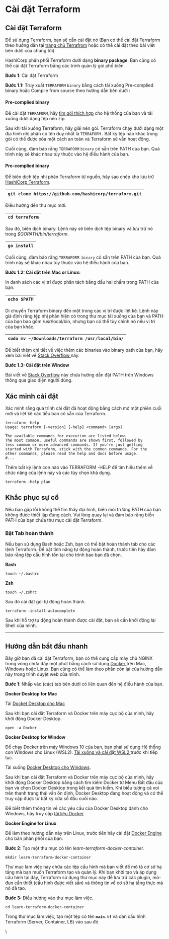 # Cài đặt Terraform

## **Cài đặt Terraform**  <a href="#caidatterraform-caidatterraform" id="caidatterraform-caidatterraform"></a>

Để sử dụng Terraform, bạn sẽ cần cài đặt nó (Bạn có thể cài đặt Terraform theo hướng dẫn tại [trang chủ Terrafrom](https://developer.hashicorp.com/terraform/tutorials/aws-get-started/install-cli) hoặc có thể cài đặt theo bài viết bên dưới của chúng tôi).

HashiCorp phân phối Terraform dưới dạng **binary package**. Bạn cũng có thể cài đặt Terraform bằng các trình quản lý gói phổ biến.



**Bước 1**: Cài đặt Terraform



**Bước 1.1:** Truy xuất `TERRAFORM` `binary` bằng cách tải xuống Pre-complied binary hoặc Compile from source theo hướng dẫn bên dưới :

#### **Pre-complied binary** <a href="#caidatterraform-pre-compliedbinary" id="caidatterraform-pre-compliedbinary"></a>

Để cài đặt `TERRAFORM`, hãy [tìm gói thích hợp](https://developer.hashicorp.com/terraform/downloads) cho hệ thống của bạn và tải xuống dưới dạng tệp nén zip.

Sau khi tải xuống Terraform, hãy giải nén gói. Terraform chạy dưới dạng một địa hình nhị phân có tên duy nhất là `TERRAFORM` . Bất kỳ tệp nào khác trong gói có thể được xóa một cách an toàn và Terraform sẽ vẫn hoạt động.

Cuối cùng, đảm bảo rằng `TERRAFORM` `binary` có sẵn trên PATH của bạn. Quá trình này sẽ khác nhau tùy thuộc vào hệ điều hành của bạn.

#### **Pre-complied binary** <a href="#caidatterraform-pre-compliedbinary.1" id="caidatterraform-pre-compliedbinary.1"></a>

Để biên dịch tệp nhị phân Terraform từ nguồn, hãy sao chép kho lưu trữ [HashiCorp Terraform](https://github.com/hashicorp/terraform).

| `git clone https://github.com/hashicorp/terraform.git` |
| ------------------------------------------------------ |

Điều hướng đến thư mục mới.

| `cd terraform` |
| -------------- |

Sau đó, biên dịch binary. Lệnh này sẽ biên dịch tệp binary và lưu trữ nó trong _$GOPATH/bin/terraform_.

| `go install` |
| ------------ |

Cuối cùng, đảm bảo rằng `TERRAFORM binary` có sẵn trên PATH của bạn. Quá trình này sẽ khác nhau tùy thuộc vào hệ điều hành của bạn.



**Bước 1.2: Cài đặt trên Mac or Linux:**

In danh sách các vị trí được phân tách bằng dấu hai chấm trong PATH của bạn.

| `echo $PATH` |
| ------------ |

Di chuyển Terraform binary đến một trong các vị trí được liệt kê. Lệnh này giả định rằng tệp nhị phân hiện có trong thư mục tải xuống của bạn và PATH của bạn bao gồm /usr/local/bin, nhưng bạn có thể tùy chỉnh nó nếu vị trí của bạn khác.

| `sudo mv ~/Downloads/terraform /usr/local/bin/` |
| ----------------------------------------------- |

Để biết thêm chi tiết về việc thêm các binaries vào binary path của bạn, hãy xem bài viết về [Stack Overflow ](https://stackoverflow.com/questions/14637979/how-to-permanently-set-path-on-linux-unix)này.



**Bước 1.3: Cài đặt trên Window**

Bài viết về [Stack Overflow](https://stackoverflow.com/questions/1618280/where-can-i-set-path-to-make-exe-on-windows) này chứa hướng dẫn đặt PATH trên Windows thông qua giao diện người dùng.



## **Xác minh cài đặt**

Xác minh rằng quá trình cài đặt đã hoạt động bằng cách mở một phiên cuối mới và liệt kê các tiểu ban có sẵn của Terraform.

```
terraform -help
Usage: terraform [-version] [-help] <command> [args]
 
The available commands for execution are listed below.
The most common, useful commands are shown first, followed by
less common or more advanced commands. If you're just getting
started with Terraform, stick with the common commands. For the
other commands, please read the help and docs before usage.
#...
```

Thêm bất kỳ lệnh con nào vào TERRAFORM -HELP để tìm hiểu thêm về chức năng của lệnh này và các tùy chọn khả dụng.

```
terraform -help plan
```

## **Khắc phục sự cố** <a href="#caidatterraform-khacphucsuco" id="caidatterraform-khacphucsuco"></a>

Nếu bạn gặp lỗi không thể tìm thấy địa hình, biến môi trường PATH của bạn không được thiết lập đúng cách. Vui lòng quay lại và đảm bảo rằng biến PATH của bạn chứa thư mục cài đặt Terraform.

### **Bật Tab hoàn thành** <a href="#caidatterraform-battabhoanthanh" id="caidatterraform-battabhoanthanh"></a>

Nếu bạn sử dụng Bash hoặc Zsh, bạn có thể bật hoàn thành tab cho các lệnh Terraform. Để bật tính năng tự động hoàn thành, trước tiên hãy đảm bảo rằng tệp cấu hình tồn tại cho trình bao bạn đã chọn.

**Bash**

```
touch ~/.bashrc
```

**Zsh**

```
touch ~/.zshrc
```

Sau đó cài đặt gói tự động hoàn thành.

```
terraform -install-autocomplete
```

Sau khi hỗ trợ tự động hoàn thành được cài đặt, bạn sẽ cần khởi động lại Shell của mình.

***

## **Hướng dẫn bắt đầu nhanh** <a href="#caidatterraform-huongdanbatdaunhanh" id="caidatterraform-huongdanbatdaunhanh"></a>

Bây giờ bạn đã cài đặt Terraform, bạn có thể cung cấp máy chủ NGINX trong vòng chưa đầy một phút bằng cách sử dụng [Docker ](https://www.docker.com/products/docker-desktop/)trên Mac, Windows hoặc Linux. Bạn cũng có thể làm theo phần còn lại của hướng dẫn này trong trình duyệt web của mình.

**Bước 1**: Nhấp vào (các) tab bên dưới có liên quan đến hệ điều hành của bạn.

**Docker Desktop for Mac**

Tải [Docket Desktop cho Mac](https://docs.docker.com/desktop/install/mac-install/)

Sau khi bạn cài đặt Terraform và Docker trên máy cục bộ của mình, hãy khởi động Docker Desktop.

```
open -a Docker
```

**Docker Desktop for Window**

Để chạy Docker trên máy Windows 10 của bạn, bạn phải sử dụng Hệ thống con Windows cho Linux (WSL2). [Tải xuống và cài đặt WSL2 ](https://learn.microsoft.com/en-us/windows/wsl/install)trước khi tiếp tục.

Tải xuống [Docker Desktop cho Windows](https://docs.docker.com/desktop/install/windows-install/).

Sau khi bạn cài đặt Terraform và Docker trên máy cục bộ của mình, hãy khởi động Docker Desktop bằng cách tìm kiếm Docker từ Menu Bắt đầu của bạn và chọn Docker Desktop trong kết quả tìm kiếm. Khi biểu tượng cá voi trên thanh trạng thái vẫn ổn định, Docker Desktop đang hoạt động và có thể truy cập được từ bất kỳ cửa sổ đầu cuối nào.

Để biết thêm thông tin về các yêu cầu của Docker Desktop dành cho Windows, hãy truy cập [tài liệu Docker](https://docs.docker.com/desktop/install/windows-install/#start-docker-desktop)

**Docker Engine for Linux**

Để làm theo hướng dẫn này trên Linux, trước tiên hãy cài đặt [Docker Engine](https://docs.docker.com/engine/install/) cho bản phân phối của bạn.

**Bước 2**: Tạo một thư mục có tên _learn-terraform-docker-container_.

```
mkdir learn-terraform-docker-container
```

Thư mục làm việc này chứa các tệp cấu hình mà bạn viết để mô tả cơ sở hạ tầng mà bạn muốn Terraform tạo và quản lý. Khi bạn khởi tạo và áp dụng cấu hình tại đây, Terraform sử dụng thư mục này để lưu trữ các plugin, mô-đun cần thiết (cấu hình được viết sẵn) và thông tin về cơ sở hạ tầng thực mà nó đã tạo.

**Bước 3:** Điều hướng vào thư mục làm việc.

```
cd learn-terraform-docker-container
```

Trong thư mục làm việc, tạo một tệp có tên **`main.tf`** và dán cấu hình Terraform (Server, Container, LB) vào sau đó.

\
